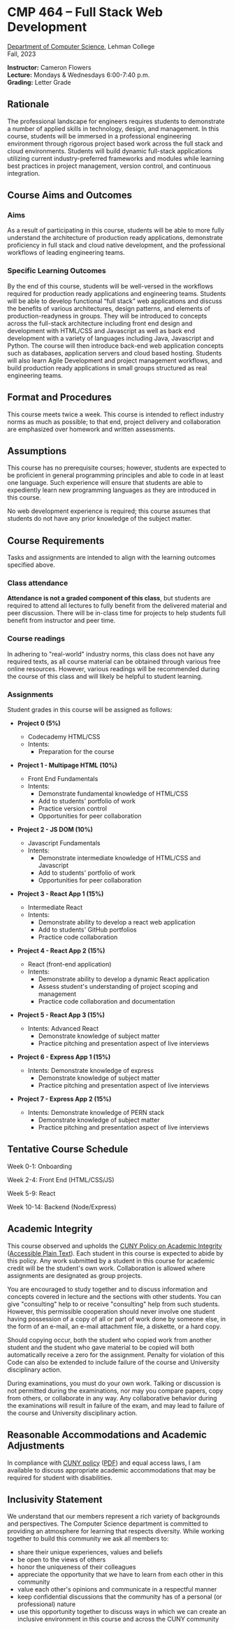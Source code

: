 # CMP 464 – Full Stack Web Development

[Department of Computer Science](http://lehman.edu/academics/mathematics-computer-science/index.php), Lehman College  
Fall, 2023

**Instructor:** Cameron Flowers  
**Lecture:** Mondays & Wednesdays 6:00-7:40 p.m.  
**Grading:** Letter Grade

## Rationale

The professional landscape for engineers requires students to demonstrate a number of applied skills in technology, design, and management. In this course, students will be immersed in a professional engineering environment through rigorous project based work across the full stack and cloud environments. Students will build dynamic full-stack applications utilizing current industry-preferred frameworks and modules while learning best practices in project management, version control, and continuous integration.

## Course Aims and Outcomes

### Aims

As a result of participating in this course, students will be able to more fully understand the architecture of production ready applications, demonstrate proficiency in full stack and cloud native development, and the professional workflows of leading engineering teams.

### Specific Learning Outcomes

By the end of this course, students will be well-versed in the workflows required for production ready applications and engineering teams. Students will be able to develop functional “full stack” web applications and discuss the benefits of various architectures, design patterns, and elements of production-readyness in groups. They will be introduced to concepts across the full-stack architecture including front end design and development with HTML/CSS and Javascript as well as back end development with a variety of languages including Java, Javascript and Python. The course will then introduce back-end web application concepts such as databases, application servers and cloud based hosting. Students will also learn Agile Development and project management workflows, and build production ready applications in small groups structured as real engineering teams.

## Format and Procedures

This course meets twice a week. This course is intended to reflect industry norms as much as possible; to that end, project delivery and collaboration are emphasized over homework and written assessments.

## Assumptions

This course has no prerequisite courses; however, students are expected to be proficient in general programming principles and able to code in at least one language. Such experience will ensure that students are able to expediently learn new programming languages as they are introduced in this course.

No web development experience is required; this course assumes that students do not have any prior knowledge of the subject matter.

## Course Requirements

Tasks and assignments are intended to align with the learning outcomes specified above.

### Class attendance

**Attendance is not a graded component of this class**, but students are required to attend all lectures to fully benefit from the delivered material and peer discussion. There will be in-class time for projects to help students full benefit from instructor and peer time. 

### Course readings

In adhering to "real-world" industry norms, this class does not have any required texts, as all course material can be obtained through various free online resources. However, various readings will be recommended during the course of this class and will likely be helpful to student learning.

### Assignments

Student grades in this course will be assigned as follows:

<!--- **Participation (50%)**

  - Intents:

    - Reinforce lecture content
    - Practice writing code
    - Learn to collaborate with other engineers

- **Weekly Git Commits (15%)**
  - Intents:
    - Practice using GitHub (delivery/submission vehicle)

* **Weekly Standups (15%)**

  - Intents:
    - Practice working in AGILE workflows with team and management

* **Project Delivery (20%)**
  - Intents:
    - Ensuring professionalism in submitting work in a timely and organized fashion
-->

- **Project 0 (5%)**
  - Codecademy HTML/CSS
  - Intents:
    - Preparation for the course
    
- **Project 1 - Multipage HTML (10%)**
  - Front End Fundamentals
  - Intents:
    - Demonstrate fundamental knowledge of HTML/CSS
    - Add to students' portfolio of work
    - Practice version control
    - Opportunities for peer collaboration

- **Project 2 - JS DOM (10%)**
  - Javascript Fundamentals
  - Intents:
    - Demonstrate intermediate knowledge of HTML/CSS and Javascript
    - Add to students' portfolio of work
    - Opportunities for peer collaboration

- **Project 3 - React App 1 (15%)**
  - Intermediate React
  - Intents:
    - Demonstrate ability to develop a react web application
    - Add to students' GitHub portfolios
    - Practice code collaboration

- **Project 4 - React App 2 (15%)**
  - React (front-end application)
  - Intents:
    - Demonstrate ability to develop a dynamic React application
    - Assess student's understanding of project scoping and management
    - Practice code collaboration and documentation

- **Project 5 - React App 3 (15%)**
  - Intents: Advanced React
    - Demonstrate knowledge of subject matter
    - Practice pitching and presentation aspect of live interviews
 
- **Project 6 - Express App 1 (15%)**
  - Intents: Demonstrate knowledge of express
    - Demonstrate knowledge of subject matter
    - Practice pitching and presentation aspect of live interviews

- **Project 7 - Express App 2 (15%)**
  - Intents: Demonstrate knowledge of PERN stack
    - Demonstrate knowledge of subject matter
    - Practice pitching and presentation aspect of live interviews 

## Tentative Course Schedule
Week 0-1: Onboarding

Week 2-4: Front End (HTML/CSS/JS)

Week 5-9: React

Week 10-14: Backend (Node/Express)

<!-- | Lecture | Date | Content | Readings | Assigned | Due |
| ------- | ------- | ---------------------------------------- | ---------------------------- | ---------------------------------- | -------------------------------------- |
| 1       | Week 1  | Intro                                    | --                           | --                                 | --                                     |
| 2       | Week 2  | Fundamentals of JavaScript Pt. 1         |
| 3       | Week 3  | Fundamentals of JavaScript Pt. 2         | --                           |
| 4       | Week 4  | Intro to React.JS Pt. 1                  | [React](https://reactjs.org) | [HW1](./hw1/README.md)             | --                                     |
| 5       | Week 5  | Intro to React.JS Pt. 2                  | --                           | --                                 | HW 1 Due                               |
| 6       | Week 6  | Fundamentals of React                    | --                           | [HW2](./hw2/README.md)             |
| 7       | Week 7  | Fundamentals of React                    | --                           | --                                 | HW2 Due                                |
| 8       | Week 8  | Conditional Rendering with State & Props | --                           | [HW3](./hw3/README.md)             | --                                     |
| 9       | Week 9  | Styling in React                         | --                           | [HW3](./hw3/README.md)             | --                                     |
| 10      | Week 10 | Navigation with React-Router             | --                           | --                                 | --                                     | HW 3 Due |
| 11      | Week 11 | External Modules                         | --                           | --                                 |                                        | -- |
| 12      | Week 12 | Async-Await & Fetch                      | --                           | --                                 | [PROJ 1](./proj1/README.md)            |
| 13      | Week 13 | Redux                                    | --                           | [Final Project](./final/README.md) | --                                     |
| 14      | Week 14 | Cloud Databases                          | --                           | [Final Project](./final/README.md) | --                                     |
| 15      | Week 15 | [Final Project](./final/README.md)       |
| 16      | Week 16 | [Final Project](./final/README.md)       | --                           | --                                 | [Final Project](./final/README.md) Due |
| --      | TBA     | --                                       | --                           | --                                 | Final Showcase                         | -->

## Academic Integrity

This course observed and upholds the [CUNY Policy on Academic Integrity](http://www.lehman.edu/lehman/about/policies_pdf/CUNYAcademicIntegrityPolicy.pdf) ([Accessible Plain Text](http://www.lehman.edu/lehman/about/policies_pdf/CUNYAcademicIntegrityPolicy.txt)). Each student in this course is expected to abide by this policy. Any work submitted by a student in this course for academic credit will be the student's own work. Collaboration is allowed where assignments are designated as group projects.

You are encouraged to study together and to discuss information and concepts covered in lecture and the sections with other students. You can give "consulting" help to or receive "consulting" help from such students. However, this permissible cooperation should never involve one student having possession of a copy of all or part of work done by someone else, in the form of an e-mail, an e-mail attachment file, a diskette, or a hard copy.

Should copying occur, both the student who copied work from another student and the student who gave material to be copied will both automatically receive a zero for the assignment. Penalty for violation of this Code can also be extended to include failure of the course and University disciplinary action.

During examinations, you must do your own work. Talking or discussion is not permitted during the examinations, nor may you compare papers, copy from others, or collaborate in any way. Any collaborative behavior during the examinations will result in failure of the exam, and may lead to failure of the course and University disciplinary action.

## Reasonable Accommodations and Academic Adjustments

In compliance with [CUNY policy](http://www2.cuny.edu/about/administration/offices/legal-affairs/policies-procedures/reasonable-accommodations-and-academic-adjustments/) ([PDF](http://www2.cuny.edu/wp-content/uploads/sites/4/page-assets/about/administration/offices/legal-affairs/policies-procedures/reasonable-accommodations-and-academic-adjustments/Procedures-for-Implementing-Reasonable-Accommodations-9.21.2016.pdf)) and equal access laws, I am available to discuss appropriate academic accommodations that may be required for student with disabilities.

## Inclusivity Statement

We understand that our members represent a rich variety of backgrounds and perspectives. The Computer Science department is committed to providing an atmosphere for learning that respects diversity. While working together to build this community we ask all members to:

- share their unique experiences, values and beliefs
- be open to the views of others
- honor the uniqueness of their colleagues
- appreciate the opportunity that we have to learn from each other in this community
- value each other's opinions and communicate in a respectful manner
- keep confidential discussions that the community has of a personal (or professional) nature
- use this opportunity together to discuss ways in which we can create an inclusive environment in this course and across the CUNY community

